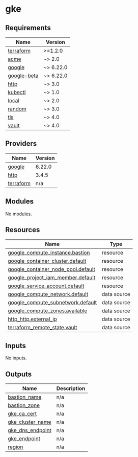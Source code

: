 # gke

<!-- BEGIN_TF_DOCS -->
## Requirements

| Name | Version |
|------|---------|
| <a name="requirement_terraform"></a> [terraform](#requirement\_terraform) | >=1.2.0 |
| <a name="requirement_acme"></a> [acme](#requirement\_acme) | ~> 2.0 |
| <a name="requirement_google"></a> [google](#requirement\_google) | ~> 6.22.0 |
| <a name="requirement_google-beta"></a> [google-beta](#requirement\_google-beta) | ~> 6.22.0 |
| <a name="requirement_http"></a> [http](#requirement\_http) | ~> 3.0 |
| <a name="requirement_kubectl"></a> [kubectl](#requirement\_kubectl) | ~> 1.0 |
| <a name="requirement_local"></a> [local](#requirement\_local) | ~> 2.0 |
| <a name="requirement_random"></a> [random](#requirement\_random) | ~> 3.0 |
| <a name="requirement_tls"></a> [tls](#requirement\_tls) | ~> 4.0 |
| <a name="requirement_vault"></a> [vault](#requirement\_vault) | ~> 4.0 |

## Providers

| Name | Version |
|------|---------|
| <a name="provider_google"></a> [google](#provider\_google) | 6.22.0 |
| <a name="provider_http"></a> [http](#provider\_http) | 3.4.5 |
| <a name="provider_terraform"></a> [terraform](#provider\_terraform) | n/a |

## Modules

No modules.

## Resources

| Name | Type |
|------|------|
| [google_compute_instance.bastion](https://registry.terraform.io/providers/hashicorp/google/latest/docs/resources/compute_instance) | resource |
| [google_container_cluster.default](https://registry.terraform.io/providers/hashicorp/google/latest/docs/resources/container_cluster) | resource |
| [google_container_node_pool.default](https://registry.terraform.io/providers/hashicorp/google/latest/docs/resources/container_node_pool) | resource |
| [google_project_iam_member.default](https://registry.terraform.io/providers/hashicorp/google/latest/docs/resources/project_iam_member) | resource |
| [google_service_account.default](https://registry.terraform.io/providers/hashicorp/google/latest/docs/resources/service_account) | resource |
| [google_compute_network.default](https://registry.terraform.io/providers/hashicorp/google/latest/docs/data-sources/compute_network) | data source |
| [google_compute_subnetwork.default](https://registry.terraform.io/providers/hashicorp/google/latest/docs/data-sources/compute_subnetwork) | data source |
| [google_compute_zones.available](https://registry.terraform.io/providers/hashicorp/google/latest/docs/data-sources/compute_zones) | data source |
| [http_http.external_ip](https://registry.terraform.io/providers/hashicorp/http/latest/docs/data-sources/http) | data source |
| [terraform_remote_state.vault](https://registry.terraform.io/providers/hashicorp/terraform/latest/docs/data-sources/remote_state) | data source |

## Inputs

No inputs.

## Outputs

| Name | Description |
|------|-------------|
| <a name="output_bastion_name"></a> [bastion\_name](#output\_bastion\_name) | n/a |
| <a name="output_bastion_zone"></a> [bastion\_zone](#output\_bastion\_zone) | n/a |
| <a name="output_gke_ca_cert"></a> [gke\_ca\_cert](#output\_gke\_ca\_cert) | n/a |
| <a name="output_gke_cluster_name"></a> [gke\_cluster\_name](#output\_gke\_cluster\_name) | n/a |
| <a name="output_gke_dns_endpoint"></a> [gke\_dns\_endpoint](#output\_gke\_dns\_endpoint) | n/a |
| <a name="output_gke_endpoint"></a> [gke\_endpoint](#output\_gke\_endpoint) | n/a |
| <a name="output_region"></a> [region](#output\_region) | n/a |
<!-- END_TF_DOCS -->
